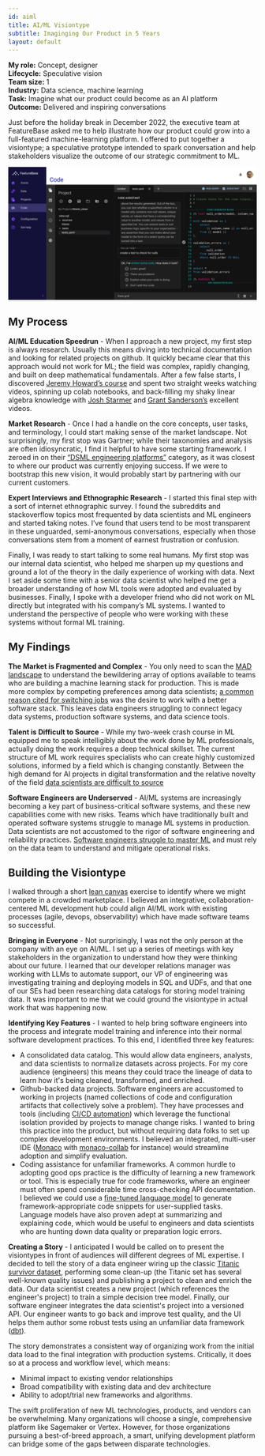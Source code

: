```yaml
---
id: aiml
title: AI/ML Visiontype
subtitle: Imaginging Our Product in 5 Years
layout: default
---
```

**My role:** Concept, designer  
**Lifecycle:** Speculative vision  
**Team size:** 1  
**Industry:** Data science, machine learning  
**Task:** Imagine what our product could become as an AI platform  
**Outcome:** Delivered and inspiring conversations

Just before the holiday break in December 2022, the executive team at FeatureBase asked me 
to help illustrate how our product could grow into a full-featured machine-learning platform. 
I offered to put together a visiontype; a speculative prototype intended to spark conversation 
and help stakeholders visualize the outcome of our strategic commitment to ML.

<a href="../images/aiml_visiontype.png">![Code assistant](../images/aiml_visiontype.png)</a>

## My Process

**AI/ML Education Speedrun** - When I approach a new project, my first step is always research. 
Usually this means diving into technical documentation and looking for related projects on github. 
It quickly became clear that this approach would not work for ML; the field was complex, rapidly 
changing, and built on deep mathematical fundamentals. After a few false starts, I discovered 
[Jeremy Howard’s course](https://course.fast.ai/) and spent two straight weeks watching videos, 
spinning up colab notebooks, and back-filling my shaky linear algebra knowledge with 
[Josh Starmer](https://www.youtube.com/c/joshstarmer) and [Grant Sanderson’s](https://www.youtube.com/@3blue1brown)
excellent videos.

**Market Research** - Once I had a handle on the core concepts, user tasks, and terminology, I 
could start making sense of the market landscape. Not surprisingly, my first stop was Gartner; 
while their taxonomies and analysis are often idiosyncratic, I find it helpful to have some 
starting framework. I zeroed in on their [“DSML engineering platforms”](https://www.gartner.com/reviews/market/dsml-engineering-platforms)
category, as it was closest to where our product was currently enjoying success. If we were to 
bootstrap this new vision, it would probably start by partnering with our current customers.

**Expert Interviews and Ethnographic Research** - I started this final step with a sort of 
internet ethnographic survey. I found the subreddits and stackoverflow topics most frequented 
by data scientists and ML engineers and started taking notes. I’ve found that users tend to 
be most transparent in these unguarded, semi-anonymous conversations, especially when those 
conversations stem from a moment of earnest frustration or confusion.

Finally, I was ready to start talking to some real humans. My first stop was our internal data 
scientist, who helped me sharpen up my questions and ground a lot of the theory in the daily 
experience of working with data. Next I set aside some time with a senior data scientist who 
helped me get a broader understanding of how ML tools were adopted and evaluated by businesses. 
Finally, I spoke with a developer friend who did not work on ML directly but integrated with 
his company’s ML systems. I wanted to understand the perspective of people who were working 
with these systems without formal ML training.

## My Findings

**The Market is Fragmented and Complex** - You only need to scan the [MAD landscape](https://mad.firstmark.com/) to 
understand the bewildering array of options available to teams who are building a machine 
learning stack for production. This is made more complex by competing preferences among data 
scientists; [a common reason cited for switching jobs](https://towardsdatascience.com/why-data-scientists-and-engineers-quit-their-jobs-afc2350eef9a)
was the desire to work with a better software stack. This leaves data engineers struggling
to connect legacy data systems, production software systems, and data science tools.

**Talent is Difficult to Source** - While my two-week crash course in ML equipped me to speak 
intelligibly about the work done by ML professionals, actually doing the work requires a deep 
technical skillset. The current structure of ML work requires specialists who can create highly
customized solutions, informed by a field which is changing constantly.
Between the high demand for AI projects in digital transformation and the relative novelty of
the field [data scientists are difficult to source](https://www.forbes.com/sites/forbestechcouncil/2022/10/11/the-data-science-talent-gap-why-it-exists-and-what-businesses-can-do-about-it/)

**Software Engineers are Underserved** - AI/ML systems are increasingly becoming a key part of 
business-critical software systems, and these new capabilities come with new risks. Teams which 
have traditionally built and operated software systems struggle to manage ML systems in 
production. Data scientists are not accustomed to the rigor of software engineering and 
reliability practices. [Software engineers struggle to master ML](https://pg.ucsd.edu/publications/software-developers-learning-machine-learning_VLHCC-2019.pdf)
and must rely on the data team to understand and mitigate operational risks. 

## Building the Visiontype

I walked through a short [lean canvas](https://leanstack.com/lean-canvas/) exercise to identify
where we might compete in a crowded marketplace. I believed an integrative, collaboration-centered
ML development hub could align AI/ML work with existing processes (agile, devops, observability)
which have made software teams so successful.

**Bringing in Everyone** - Not surprisingly, I was not the only person at the company with an
eye on AI/ML. I set up a series of meetings with key stakeholders in the organization to understand
how they were thinking about our future. I learned that our developer relations manager was
working with LLMs to automate support, our VP of engineering  was investigating training and
deploying models in SQL and UDFs, and that one of our SEs had been researching data catalogs
for storing model training data. It was important to me that we could ground the visiontype in
actual work that was happening now.

**Identifying Key Features** - I wanted to help bring software engineers into the process and
integrate model training and inference into their normal software development practices. To this
end, I identified three key features:
- A consolidated data catalog. This would allow data engineers, analysts, and data scientists
to normalize datasets across projects. For my core audience (engineers) this means they could 
trace the lineage of data to learn how it's being cleaned, transformed, and enriched.
- Github-backed data projects. Software engineers are accustomed to working in projects 
(named collections of code and configuration artifacts that collectively solve a problem).
They have processes and tools (including [CI/CD automation](https://about.gitlab.com/topics/ci-cd/)) 
which leverage the functional isolation provided by projects to manage change risks. I wanted
to bring this practice into the product, but without requiring data folks to set up complex
development environments. I believed an integrated, multi-user IDE 
([Monaco](https://github.com/microsoft/monaco-editor) with 
[monaco-collab](https://github.com/convergencelabs/monaco-collab-ext) for instance) would
streamline adoption and simplify evaluation.
- Coding assistance for unfamiliar frameworks. A common hurdle to adopting good ops practice
is the difficulty of learning a new framework or tool. This is especially true for code frameworks,
where an engineer must often spend considerable time cross-checking API documentation. I believed
we could use a [fine-tuned language model](https://the-decoder.com/fine-tuning-with-instructions-google-brain-improves-large-language-models/)
to generate framework-appropriate code snippets for user-supplied tasks. Language models have also
proven adept at summarizing and explaining code, which would be useful to engineers and data 
scientists who are hunting down data quality or preparation logic errors.

**Creating a Story** - I anticipated I would be called on to present the visiontypes in front
of audiences will different degrees of ML expertise. I decided to tell the story of a data engineer
wiring up the classic [Titanic survivor dataset](https://github.com/datasciencedojo/datasets/blob/master/titanic.csv),
performing some clean-up (the Titanic set has several well-known quality issues) and publishing a
project to clean and enrich the data. Our data scientist creates a new project (which references the
engineer's project) to train a simple decision tree model. Finally, our software engineer integrates
the data scientist's project into a versioned API. Our engineer wants to go back and improve test
quality, and the UI helps them author some robust tests using an unfamiliar data framework ([dbt](https://www.getdbt.com/)).

The story demonstrates a consistent way of organizing work from the initial data load to the final
integration with production systems. Critically, it does so at a process and workflow level, which
means:
- Minimal impact to existing vendor relationships
- Broad compatibility with existing data and dev architecture
- Ability to adopt/trial new frameworks and algorithms. 

The swift proliferation of new ML technologies, products, and vendors can be overwhelming. Many
organizations will choose a single, comprehensive platform like Sagemaker or Vertex. However,
for those organizations pursuing a best-of-breed approach, a smart, unifying development platform
can bridge some of the gaps between disparate technologies.
